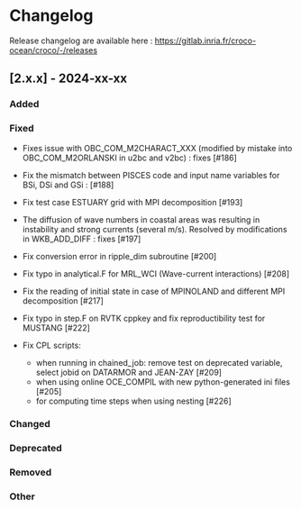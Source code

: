 # Changelog

Release changelog are available here : https://gitlab.inria.fr/croco-ocean/croco/-/releases

## [2.x.x] - 2024-xx-xx
### Added


### Fixed

- Fixes issue with OBC_COM_M2CHARACT_XXX (modified by mistake into OBC_COM_M2ORLANSKI in u2bc and v2bc) : fixes [#186]

- Fix the mismatch between PISCES code and input name variables for BSi, DSi and GSi : [#188]
  
- Fix test case ESTUARY grid with MPI decomposition [#193]

- The diffusion of wave numbers in coastal areas was resulting in instability 
  and strong currents (several m/s). Resolved by modifications in WKB_ADD_DIFF :
  fixes [#197] 

- Fix conversion error in ripple_dim subroutine [#200]
  
- Fix typo in analytical.F for MRL_WCI (Wave-current interactions) [#208]

- Fix the reading of initial state in case of MPINOLAND and different MPI 
  decomposition [#217]

- Fix typo in step.F on RVTK cppkey and fix reproductibility test 
  for MUSTANG [#222]

- Fix CPL scripts: 
     - when running in chained_job: remove test on deprecated variable, 
       select jobid on DATARMOR and JEAN-ZAY [#209]
     - when using online OCE_COMPIL with new python-generated ini files [#205]
     - for computing time steps when using nesting [#226]

### Changed

### Deprecated

### Removed

### Other
